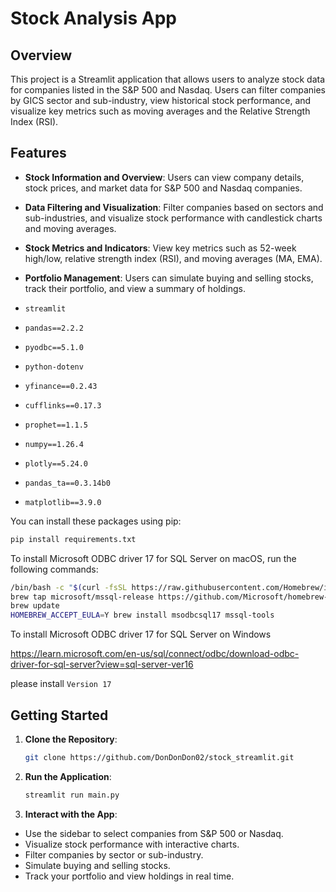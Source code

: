 # Stock Analysis App 

## Overview
This project is a Streamlit application that allows users to analyze stock data for companies listed in the S&P 500 and Nasdaq. Users can filter companies by GICS sector and sub-industry, view historical stock performance, and visualize key metrics such as moving averages and the Relative Strength Index (RSI).

## Features

- **Stock Information and Overview**: Users can view company details, stock prices, and market data for S&P 500 and Nasdaq companies.
- **Data Filtering and Visualization**: Filter companies based on sectors and sub-industries, and visualize stock performance with candlestick charts and moving averages.
- **Stock Metrics and Indicators**: View key metrics such as 52-week high/low, relative strength index (RSI), and moving averages (MA, EMA).
- **Portfolio Management**: Users can simulate buying and selling stocks, track their portfolio, and view a summary of holdings.


- `streamlit`
- `pandas==2.2.2`
- `pyodbc==5.1.0`
- `python-dotenv`
- `yfinance==0.2.43`
- `cufflinks==0.17.3`
- `prophet==1.1.5`
- `numpy==1.26.4`
- `plotly==5.24.0`
- `pandas_ta==0.3.14b0`
- `matplotlib==3.9.0`

You can install these packages using pip:
```bash
pip install requirements.txt
```
To install Microsoft ODBC driver 17 for SQL Server on macOS, run the following commands:
```bash
/bin/bash -c "$(curl -fsSL https://raw.githubusercontent.com/Homebrew/install/master/install.sh)"
brew tap microsoft/mssql-release https://github.com/Microsoft/homebrew-mssql-release
brew update
HOMEBREW_ACCEPT_EULA=Y brew install msodbcsql17 mssql-tools
```
To install Microsoft ODBC driver 17 for SQL Server on Windows

https://learn.microsoft.com/en-us/sql/connect/odbc/download-odbc-driver-for-sql-server?view=sql-server-ver16 

please install `Version 17`

## Getting Started
1. **Clone the Repository**: 
   ```bash
   git clone https://github.com/DonDonDon02/stock_streamlit.git
   
   ```

2. **Run the Application**:
   ```bash
   streamlit run main.py
   ```

3. **Interact with the App**:
 -  Use the sidebar to select companies from S&P 500 or Nasdaq.
 - Visualize stock performance with interactive charts.
 - Filter companies by sector or sub-industry.
 - Simulate buying and selling stocks.
 - Track your portfolio and view holdings in real time.
